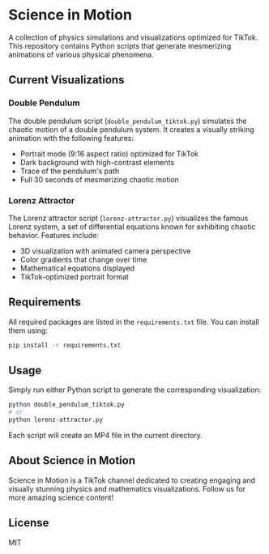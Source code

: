 # Science in Motion

A collection of physics simulations and visualizations optimized for TikTok. This repository contains Python scripts that generate mesmerizing animations of various physical phenomena.

## Current Visualizations

### Double Pendulum
The double pendulum script (`double_pendulum_tiktok.py`) simulates the chaotic motion of a double pendulum system. It creates a visually striking animation with the following features:
- Portrait mode (9:16 aspect ratio) optimized for TikTok
- Dark background with high-contrast elements
- Trace of the pendulum's path
- Full 30 seconds of mesmerizing chaotic motion

### Lorenz Attractor
The Lorenz attractor script (`lorenz-attractor.py`) visualizes the famous Lorenz system, a set of differential equations known for exhibiting chaotic behavior. Features include:
- 3D visualization with animated camera perspective
- Color gradients that change over time
- Mathematical equations displayed
- TikTok-optimized portrait format

## Requirements

All required packages are listed in the `requirements.txt` file. You can install them using:

```bash
pip install -r requirements.txt
```

## Usage

Simply run either Python script to generate the corresponding visualization:

```bash
python double_pendulum_tiktok.py
# or
python lorenz-attractor.py
```

Each script will create an MP4 file in the current directory.

## About Science in Motion

Science in Motion is a TikTok channel dedicated to creating engaging and visually stunning physics and mathematics visualizations. Follow us for more amazing science content!

## License

MIT 